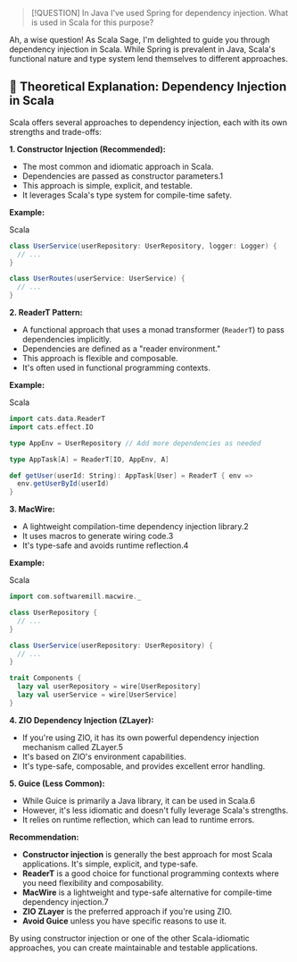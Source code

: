 >[!QUESTION]
> In Java I've used Spring for dependency injection. 
> What is used in Scala for this purpose?

Ah, a wise question! As Scala Sage, I'm delighted to guide you through dependency injection in Scala. While Spring is prevalent in Java, Scala's functional nature and type system lend themselves to different approaches.

## 📖 Theoretical Explanation: Dependency Injection in Scala

Scala offers several approaches to dependency injection, each with its own strengths and trade-offs:

**1. Constructor Injection (Recommended):**

- The most common and idiomatic approach in Scala.
- Dependencies are passed as constructor parameters.1
- This approach is simple, explicit, and testable.
- It leverages Scala's type system for compile-time safety.

**Example:**

Scala

```scala
class UserService(userRepository: UserRepository, logger: Logger) {
  // ...
}

class UserRoutes(userService: UserService) {
  // ...
}
```

**2. ReaderT Pattern:**

- A functional approach that uses a monad transformer (`ReaderT`) to pass dependencies implicitly.
- Dependencies are defined as a "reader environment."
- This approach is flexible and composable.
- It's often used in functional programming contexts.

**Example:**

Scala

```scala
import cats.data.ReaderT
import cats.effect.IO

type AppEnv = UserRepository // Add more dependencies as needed

type AppTask[A] = ReaderT[IO, AppEnv, A]

def getUser(userId: String): AppTask[User] = ReaderT { env =>
  env.getUserById(userId)
}
```

**3. MacWire:**

- A lightweight compilation-time dependency injection library.2
- It uses macros to generate wiring code.3
- It's type-safe and avoids runtime reflection.4

**Example:**

Scala

```scala
import com.softwaremill.macwire._

class UserRepository {
  // ...
}

class UserService(userRepository: UserRepository) {
  // ...
}

trait Components {
  lazy val userRepository = wire[UserRepository]
  lazy val userService = wire[UserService]
}
```

**4. ZIO Dependency Injection (ZLayer):**

- If you're using ZIO, it has its own powerful dependency injection mechanism called ZLayer.5
- It's based on ZIO's environment capabilities.
- It's type-safe, composable, and provides excellent error handling.

**5. Guice (Less Common):**

- While Guice is primarily a Java library, it can be used in Scala.6
- However, it's less idiomatic and doesn't fully leverage Scala's strengths.
- It relies on runtime reflection, which can lead to runtime errors.

**Recommendation:**

- **Constructor injection** is generally the best approach for most Scala applications. It's simple, explicit, and type-safe.
- **ReaderT** is a good choice for functional programming contexts where you need flexibility and composability.
- **MacWire** is a lightweight and type-safe alternative for compile-time dependency injection.7
- **ZIO ZLayer** is the preferred approach if you're using ZIO.
- **Avoid Guice** unless you have specific reasons to use it.

By using constructor injection or one of the other Scala-idiomatic approaches, you can create maintainable and testable applications.